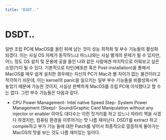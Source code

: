 ```yaml
---
title: "DSDT.."
---
```

# DSDT..

일반 조립 PC에 MacOS를 올린 뒤에 남는 것이 성능 최적화 및 부수 기능들의 활성화 되겠다. 이는 사실 OS 자체가 동작하느냐 마느냐와는 사실 별개의 문제가 될 수 있지만, 어느 정도 OS 설치 및 운용에 공을 들인 나와 같은 사람에겐 마지막으로 이뤄보고 싶은 소망(?)이 될 수 있다.
기본적으로 타인(배포판 혹은 Post-installation)을 통해서 MacOS를 매우 쉽게 설치한 경우에는 자신의 PC가 Mac과 별 차이가 없는 물건이라고 착각하기 쉬운데, 이는 kernel의 panic을 일으키는 일부 부수 기능들을 비활성화시켜 놓았기 때문에 가능한 것이지, 사실상 완벽하게 MacOS를 조립 PC에 이식했다고 할 수는 없다. 그런 부수 기능들은 다음과 같다.
- CPU Power Management- Intel native Speed Step- System Power Management (Sleep)- Sound/Graphic Card Manipulation without any injector or enabler
아마도 대다수는 이런 짓거리를 하고 있느니 차라리 맥을 사겠다 하겠지만, 
컴퓨팅 환경을 이루어가는 맛 나름 재미난다.
DSDT를 extract 하고 compile하고 부가 기능 들에 대한 Patch를 넣어서 최종적으로 깔끔하게 돌아가는 MacOS의 맛을 보는 것도 나름 재미있는 일이다.

